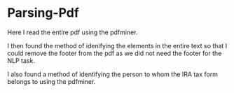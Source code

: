 # Parsing-Pdf

Here I read the entire pdf using the pdfminer.

I then found the method of idenifying the elements in the entire text so that I could remove the footer from the pdf as we did not need the footer for the NLP task.

I also found a method of identifying the person to whom the IRA tax form belongs to using the pdfminer.
